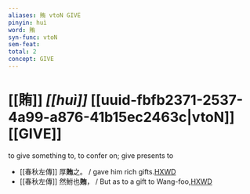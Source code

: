 ```yaml
---
aliases: 賄 vtoN GIVE
pinyin: huì
word: 賄
syn-func: vtoN
sem-feat: 
total: 2
concept: GIVE 
---
```

# [[賄]] *[[huì]]*  [[uuid-fbfb2371-2537-4a99-a876-41b15ec2463c|vtoN]] [[GIVE]]
to give something to, to confer on; give presents to
 - [[春秋左傳]] 厚**賄**之。 / gave him rich gifts.[HXWD](https://hxwd.org/textview.html?location=KR1e0001_tls_007-159a.1)
 - [[春秋左傳]] 然鮒也**賄**， / But as to a gift to Wang-foo,[HXWD](https://hxwd.org/textview.html?location=KR1e0001_tls_010-19a.28)